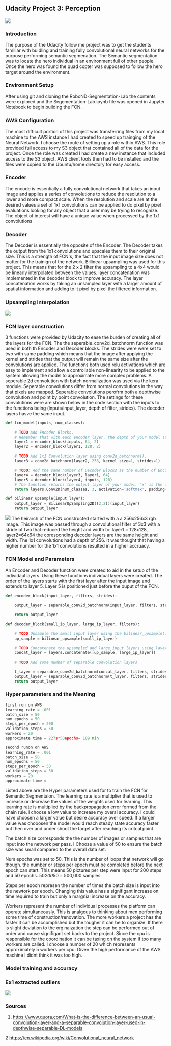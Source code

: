 ## Udacity Project 3: Perception

![](./pics/hero_images.PNG)
### Introduction  
The purpose of the Udacity follow me project was to get the students familiar with buidling and training fully convolutional neural networks for the purpose performing semantic segmenation.  The Semantic segmentation was to locate the hero individual in an environment full of other people.  Once the hero was found the quad copter was supposed to follow the hero target around the environment.  




### Environment Setup
After using git and cloning the RoboND-Segmentation-Lab the contents were explored and the Segementation-Lab.ipynb file was opened in Jupyter Notebook to begin building the FCN.

### AWS Configuration
The most difficult portion of this project was transferring files from my local machine to the AWS instance I had created to speed up trainging of the Neural Network.  I choose the route of setting up a role within AWS.  This role provided full access to my S3 object that contained all of the data for the project.  Once the role was created I had create a new instance that included access to the S3 object.  AWS client tools then had to be installed and the files were copied to the Ubuntu/home directory for easy access.  

### Encoder
The encode is essentially a fully convolutional network that takes an input image and applies a series of convolutions to reduce the resolution to a lower and more compact scale.  When the resolution and scale are at the desired values a set of 1x1 convolutions can be applied to do pixel by pixel evaluations looking for any object that a user may be trying to recognize.  The object of interest will have a unique value when processed by the 1x1 convolutions 

### Decoder
The Decoder is essentially the opposite of the Encoder.  The Decoder takes the output from the 1x1 convolutions and upscales them to their original size.  This is a strength of FCN's, the fact that the input image size does not matter for the trainign of the network.  Billinear upsampling was used for this project.  This means that for the 2 x 2 filter the upsampling to a 4x4 would be linearly interpolated between the values.  layer concatenation was implemented in the decoder block to improve accuracy.  The layer concatenation works by taking an unsampled layer with a larger amount of spatial information and adding to it pixel by pixel the filtered information. 

### Upsampling Interpolation

![](./pics/lin_int.PNG)

### FCN layer construction
3 functions were provided by Udacity to ease the burden of creating all of the layers for the FCN.  The the seperable_conv2d_batchnorm function was used in both th Encoder and Decoder blocks.  The strides were were set to two with same padding which means that the image after applying the kernel and strides that the output will remain the same size after the convolutions are applied.  The functions both used relu activations which are easy to implement and allow a controllable non-linearity to be applied to the system allowing the model to approximate more complex problems. A seperable 2d convolution with batch normalization was used via the kera module.  Seperable convolutions differ from normal convolutions in the way that pixels are mapped.  Seperable convolutions perofrm both a depthwise convolution and point by point convolution.  The settings for these convolutions were are shown below in the code section with the inputs to the functions being (inputs/input_layer, depth of filter, strides).  The decoder layers hasve the same input.  

```python
def fcn_model(inputs, num_classes):
    
    # TODO Add Encoder Blocks. 
    # Remember that with each encoder layer, the depth of your model (the number of filters) increases.
    layer1 = encoder_block(inputs, 64, 2)
    layer2 = encoder_block(layer1, 128, 2)    
        
    # TODO Add 1x1 Convolution layer using conv2d_batchnorm().
    layer3 = conv2d_batchnorm(layer2, 256, kernel_size=1, strides=1)
   
    # TODO: Add the same number of Decoder Blocks as the number of Encoder Blocks
    layer4 = decoder_block(layer3, layer1, 64)
    layer5 = decoder_block(layer4, inputs, 128)
    # The function returns the output layer of your model. "x" is the final layer obtained from the last decoder_block()
    return layers.Conv2D(num_classes, 3, activation='softmax', padding='same')(layer5)
```

```python
def bilinear_upsample(input_layer):
    output_layer = BilinearUpSampling2D((2,2))(input_layer)
    return output_layer
```
![](./pics/fcn_diag1.PNG)
The heirarch of the FCN constructed started with a a 256x256x3 rgb image.  This image was passed through a convolutional filter of 3x3 with a stride of two that reduced the height and width to: layer1 = 128x128, layer2=64x64 the coresponding decoder layers are the same height and width.  The 1x1 convolutions had a depth of 256.  It was thought that having a higher number for the 1x1 convolutions resulted in a higher accruacy.

### FCN Model and Parameters
An Encoder and Decoder function were created to aid in the setup of the individaul layers.  Using these functions individual layers were created.  The order of the layers starts with the first layer after the input image and extends to layer 5.  Layer 5 is positioned just before the ouput of the FCN.    
```python
def encoder_block(input_layer, filters, strides):
    
    output_layer = separable_conv2d_batchnorm(input_layer, filters, strides=2)
    
    return output_layer
    
def decoder_block(small_ip_layer, large_ip_layer, filters):
    
    # TODO Upsample the small input layer using the bilinear_upsample() function.
    up_sample = bilinear_upsample(small_ip_layer)
    
    # TODO Concatenate the upsampled and large input layers using layers.concatenate
    concat_layer = layers.concatenate([up_sample, large_ip_layer])
    
    # TODO Add some number of separable convolution layers
    
    t_layer = separable_conv2d_batchnorm(concat_layer, filters, strides=1)
    output_layer = separable_conv2d_batchnorm(t_layer, filters, strides=1)
    return output_layer
```

### Hyper parameters and the Meaning
```python
first run on AWS
learning_rate = .001
batch_size = 50
num_epochs = 50
steps_per_epoch = 200
validation_steps = 50
workers = 20
approximate time = 227s*50epochs= 189 min
```

```python
second runon on AWS
learning_rate = .001
batch_size = 50
num_epochs = 50
steps_per_epoch = 50
validation_steps = 50
workers = 20
approximate time = 
```

Listed above are the Hyper parameters used for to train the FCN for Semantic Segmentaion.  The learning rate is a multiplier that is used to increase or decrease the values of the weights used for learning.  This learning rate is multiplied by the backpropagation error formed from the chain rule.  I choose a low value to increase my overal accuracy.  I could have choosen a larger value but desire accuracy over speed.  If a larger value was chooosen the model would reach steady state accuracy faster but then over and under shoot the target after reaching its critcal point.

The batch size corresponds the the number of images or samples that are input into the network per pass.  I Choose a value of 50 to ensure the batch size was small compared to the overall data set.  

Num epochs was set to 50.  This is the number of loops that network will go though.  the number or steps per epoch must be completed before the next epoch can start.  This means 50 pictures per step were input for 200 steps and 50 epochs.  50*200*50 = 500,000 samples.

Steps per epoch represen the number of times the batch size is input into the newtork per epoch.  Changing this value has a signifigant increase on time required to train but only a margnial increase on the accuracy.

Workers represent the number of individual processes the platform can operate simultaneously.  This is analgous to thinking about men performing some time of construction/renovation.  The more workers a project has the faster it can be accomplished but the tougher it can be to organize.  If there is slight deviation to the orginaization the step can be performed out of order and cause signifigant set backs to the project.  Since the cpu is responsible for the coordination it can be taxing on the system if too many workers are called.  I choose a number of 20 which represents approximately 5 workers per cpu.  Given the high performance of the AWS machine I didnt think it was too high.

### Model training and accuracy

### Ex1 extracted outliers

![](./pics/final_acc_score.PNG)

### Sources
1)  https://www.quora.com/What-is-the-difference-between-an-usual-convolution-layer-and-a-separable-convolution-layer-used-in-depthwise-separable-DL-models

2  https://en.wikipedia.org/wiki/Convolutional_neural_network
